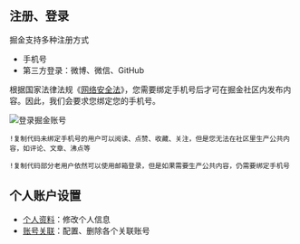 ## 注册、登录

掘金支持多种注册方式

* 手机号
* 第三方登录：微博、微信、GitHub

根据国家法律法规《[网络安全法](https://link.juejin.cn?target=http%3A%2F%2Fwww.cac.gov.cn%2F2016-11%2F07%2Fc_1119867116.htm "http://www.cac.gov.cn/2016-11/07/c_1119867116.htm")》，您需要绑定手机号后才可在掘金社区内发布内容。因此，我们会要求您绑定您的手机号。

![登录掘金账号](https://p3-juejin.byteimg.com/tos-cn-i-k3u1fbpfcp/0dd3149e7fb54f7ea88759d850be008b~tplv-k3u1fbpfcp-jj-mark:1512:0:0:0:q75.avis)

```!
!复制代码未绑定手机号的用户可以阅读、点赞、收藏、关注，但是您无法在社区里生产公共内容，如评论、文章、沸点等
```

```!
!复制代码部分老用户依然可以使用邮箱登录，但是如果需要生产公共内容，仍需要绑定手机号
```

## 个人账户设置

* [个人资料](https://juejin.cn/user/settings/profile "https://juejin.cn/user/settings/profile")：修改个人信息
* [账号关联](https://juejin.cn/user/settings/account "https://juejin.cn/user/settings/account")：配置、删除各个关联账号